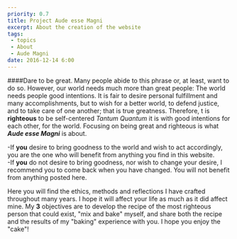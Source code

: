 ```yaml
---
priority: 0.7
title: Project Aude esse Magni
excerpt: About the creation of the website
tags:
 - topics
 - About
 - Aude Magni
date: 2016-12-14 6:00
---
```


####Dare to be great.
Many people abide to this phrase or, at least, want to do so. However, our world needs much more than great people: The world needs people good intentions. 
It is fair to desire personal fulfillment and many accomplishments, but to wish for a better world, to defend justice, and to take care of one another; that is true greatness.  Therefore, t is **righteous** to be self-centered *Tantum Quantum* it is with good intentions for each other, for the world. Focusing on being great and righteous is what ***Aude esse Magni*** is about.

-If **you** desire to bring goodness to the world and wish to act accordingly, you are the one who will benefit from anything you find in this website.  
-If **you** do not desire to bring goodness, nor wish to change your desire, I recommend you to come back when you have changed. You will not benefit from anything posted here.

Here you will find the ethics, methods and reflections I have crafted throughout many years. I hope it will affect your life as much as it did affect mine. My **3** objectives are to develop the recipe of the most righteous person that could exist, "mix and bake" myself, and share both the recipe and the results of my "baking" experience with you. I hope you enjoy the "cake"!